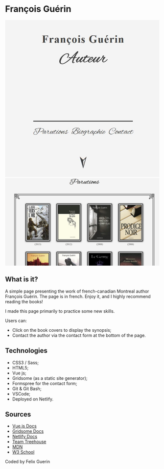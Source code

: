# François Guérin

![Francois Guerin header](https://raw.githubusercontent.com/f-elix/francois-guerin/master/design/fgmenu.jpg)
![Francois Guerin main](https://raw.githubusercontent.com/f-elix/francois-guerin/master/design/fgmain.JPG)

## What is it?

A simple page presenting the work of french-canadian Montreal author François Guérin. The page is in french. Enjoy it, and I highly recommend reading the books!

I made this page primarily to practice some new skills. 

Users can:
- Click on the book covers to display the synopsis;
- Contact the author via the contact form at the bottom of the page.

## Technologies

- CSS3 / Sass;
- HTML5;
- Vue js;
- Gridsome (as a static site generator);
- Formspree for the contact form;
- Git & Git Bash;
- VSCode;
- Deployed on Netlify.


## Sources

- [Vue.js Docs](https://vuejs.org/v2/guide/)
- [Gridsome Docs](https://gridsome.org/docs)
- [Netlify Docs](https://www.netlify.com/docs/)
- [Team Treehouse](https://teamtreehouse.com)
- [MDN](https://developer.mozilla.org/en-US/docs/Web) 
- [W3 School](https://www.w3schools.com/)

Coded by Felix Guerin
